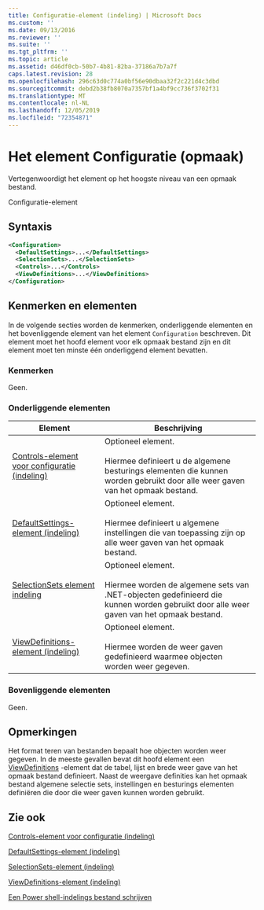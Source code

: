```yaml
---
title: Configuratie-element (indeling) | Microsoft Docs
ms.custom: ''
ms.date: 09/13/2016
ms.reviewer: ''
ms.suite: ''
ms.tgt_pltfrm: ''
ms.topic: article
ms.assetid: d46df0cb-50b7-4b81-82ba-37186a7b7a7f
caps.latest.revision: 28
ms.openlocfilehash: 296c63d0c774a0bf56e90dbaa32f2c221d4c3dbd
ms.sourcegitcommit: debd2b38fb8070a7357bf1a4bf9cc736f3702f31
ms.translationtype: MT
ms.contentlocale: nl-NL
ms.lasthandoff: 12/05/2019
ms.locfileid: "72354871"
---
```

# <a name="configuration-element-format"></a>Het element Configuratie (opmaak)

Vertegenwoordigt het element op het hoogste niveau van een opmaak bestand.

Configuratie-element

## <a name="syntax"></a>Syntaxis

```xml
<Configuration>
  <DefaultSettings>...</DefaultSettings>
  <SelectionSets>...</SelectionSets>
  <Controls>...</Controls>
  <ViewDefinitions>...</ViewDefinitions>
</Configuration>

```

## <a name="attributes-and-elements"></a>Kenmerken en elementen

In de volgende secties worden de kenmerken, onderliggende elementen en het bovenliggende element van het element `Configuration` beschreven. Dit element moet het hoofd element voor elk opmaak bestand zijn en dit element moet ten minste één onderliggend element bevatten.

### <a name="attributes"></a>Kenmerken

Geen.

### <a name="child-elements"></a>Onderliggende elementen

|Element|Beschrijving|
|-------------|-----------------|
|[Controls-element voor configuratie (indeling)](./controls-element-for-configuration-format.md)|Optioneel element.<br /><br /> Hiermee definieert u de algemene besturings elementen die kunnen worden gebruikt door alle weer gaven van het opmaak bestand.|
|[DefaultSettings-element (indeling)](./defaultsettings-element-format.md)|Optioneel element.<br /><br /> Hiermee definieert u algemene instellingen die van toepassing zijn op alle weer gaven van het opmaak bestand.|
|[SelectionSets element indeling](./selectionsets-element-format.md)|Optioneel element.<br /><br /> Hiermee worden de algemene sets van .NET-objecten gedefinieerd die kunnen worden gebruikt door alle weer gaven van het opmaak bestand.|
|[ViewDefinitions-element (indeling)](./viewdefinitions-element-format.md)|Optioneel element.<br /><br /> Hiermee worden de weer gaven gedefinieerd waarmee objecten worden weer gegeven.|

### <a name="parent-elements"></a>Bovenliggende elementen

Geen.

## <a name="remarks"></a>Opmerkingen

Het format teren van bestanden bepaalt hoe objecten worden weer gegeven. In de meeste gevallen bevat dit hoofd element een [ViewDefinitions](./viewdefinitions-element-format.md) -element dat de tabel, lijst en brede weer gave van het opmaak bestand definieert. Naast de weergave definities kan het opmaak bestand algemene selectie sets, instellingen en besturings elementen definiëren die door die weer gaven kunnen worden gebruikt.

## <a name="see-also"></a>Zie ook

[Controls-element voor configuratie (indeling)](./controls-element-for-configuration-format.md)

[DefaultSettings-element (indeling)](./defaultsettings-element-format.md)

[SelectionSets-element (indeling)](./selectionsets-element-format.md)

[ViewDefinitions-element (indeling)](./viewdefinitions-element-format.md)

[Een Power shell-indelings bestand schrijven](./writing-a-powershell-formatting-file.md)
